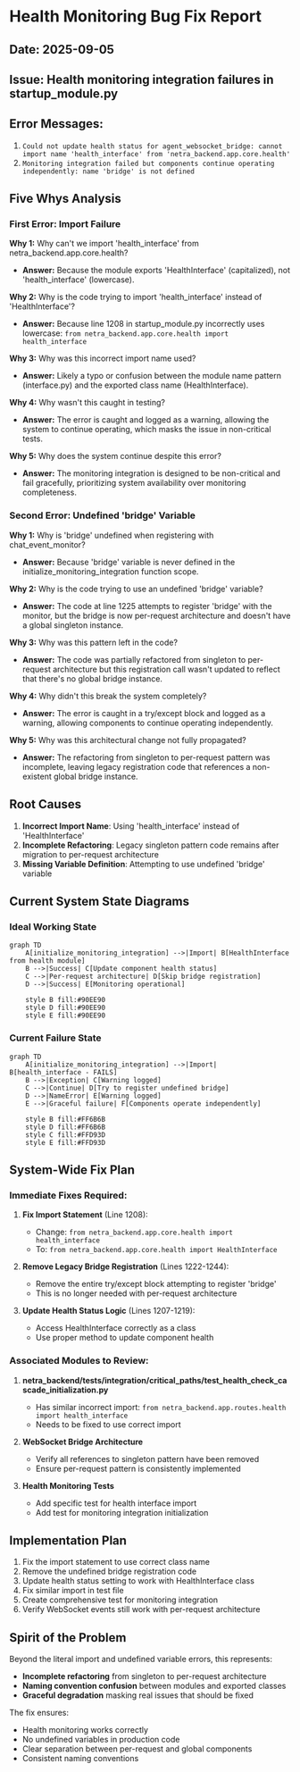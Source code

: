 # Health Monitoring Bug Fix Report

## Date: 2025-09-05
## Issue: Health monitoring integration failures in startup_module.py

## Error Messages:
1. `Could not update health status for agent_websocket_bridge: cannot import name 'health_interface' from 'netra_backend.app.core.health'`
2. `Monitoring integration failed but components continue operating independently: name 'bridge' is not defined`

## Five Whys Analysis

### First Error: Import Failure

**Why 1:** Why can't we import 'health_interface' from netra_backend.app.core.health?
- **Answer:** Because the module exports 'HealthInterface' (capitalized), not 'health_interface' (lowercase).

**Why 2:** Why is the code trying to import 'health_interface' instead of 'HealthInterface'?
- **Answer:** Because line 1208 in startup_module.py incorrectly uses lowercase: `from netra_backend.app.core.health import health_interface`

**Why 3:** Why was this incorrect import name used?
- **Answer:** Likely a typo or confusion between the module name pattern (interface.py) and the exported class name (HealthInterface).

**Why 4:** Why wasn't this caught in testing?
- **Answer:** The error is caught and logged as a warning, allowing the system to continue operating, which masks the issue in non-critical tests.

**Why 5:** Why does the system continue despite this error?
- **Answer:** The monitoring integration is designed to be non-critical and fail gracefully, prioritizing system availability over monitoring completeness.

### Second Error: Undefined 'bridge' Variable

**Why 1:** Why is 'bridge' undefined when registering with chat_event_monitor?
- **Answer:** Because 'bridge' variable is never defined in the initialize_monitoring_integration function scope.

**Why 2:** Why is the code trying to use an undefined 'bridge' variable?
- **Answer:** The code at line 1225 attempts to register 'bridge' with the monitor, but the bridge is now per-request architecture and doesn't have a global singleton instance.

**Why 3:** Why was this pattern left in the code?
- **Answer:** The code was partially refactored from singleton to per-request architecture but this registration call wasn't updated to reflect that there's no global bridge instance.

**Why 4:** Why didn't this break the system completely?
- **Answer:** The error is caught in a try/except block and logged as a warning, allowing components to continue operating independently.

**Why 5:** Why was this architectural change not fully propagated?
- **Answer:** The refactoring from singleton to per-request pattern was incomplete, leaving legacy registration code that references a non-existent global bridge instance.

## Root Causes

1. **Incorrect Import Name**: Using 'health_interface' instead of 'HealthInterface'
2. **Incomplete Refactoring**: Legacy singleton pattern code remains after migration to per-request architecture
3. **Missing Variable Definition**: Attempting to use undefined 'bridge' variable

## Current System State Diagrams

### Ideal Working State
```mermaid
graph TD
    A[initialize_monitoring_integration] -->|Import| B[HealthInterface from health module]
    B -->|Success| C[Update component health status]
    C -->|Per-request architecture| D[Skip bridge registration]
    D -->|Success| E[Monitoring operational]
    
    style B fill:#90EE90
    style D fill:#90EE90
    style E fill:#90EE90
```

### Current Failure State
```mermaid
graph TD
    A[initialize_monitoring_integration] -->|Import| B[health_interface - FAILS]
    B -->|Exception| C[Warning logged]
    C -->|Continue| D[Try to register undefined bridge]
    D -->|NameError| E[Warning logged]
    E -->|Graceful failure| F[Components operate independently]
    
    style B fill:#FF6B6B
    style D fill:#FF6B6B
    style C fill:#FFD93D
    style E fill:#FFD93D
```

## System-Wide Fix Plan

### Immediate Fixes Required:

1. **Fix Import Statement** (Line 1208):
   - Change: `from netra_backend.app.core.health import health_interface`
   - To: `from netra_backend.app.core.health import HealthInterface`

2. **Remove Legacy Bridge Registration** (Lines 1222-1244):
   - Remove the entire try/except block attempting to register 'bridge'
   - This is no longer needed with per-request architecture

3. **Update Health Status Logic** (Lines 1207-1219):
   - Access HealthInterface correctly as a class
   - Use proper method to update component health

### Associated Modules to Review:

1. **netra_backend/tests/integration/critical_paths/test_health_check_cascade_initialization.py**
   - Has similar incorrect import: `from netra_backend.app.routes.health import health_interface`
   - Needs to be fixed to use correct import

2. **WebSocket Bridge Architecture**
   - Verify all references to singleton pattern have been removed
   - Ensure per-request pattern is consistently implemented

3. **Health Monitoring Tests**
   - Add specific test for health interface import
   - Add test for monitoring integration initialization

## Implementation Plan

1. Fix the import statement to use correct class name
2. Remove the undefined bridge registration code
3. Update health status setting to work with HealthInterface class
4. Fix similar import in test file
5. Create comprehensive test for monitoring integration
6. Verify WebSocket events still work with per-request architecture

## Spirit of the Problem

Beyond the literal import and undefined variable errors, this represents:
- **Incomplete refactoring** from singleton to per-request architecture
- **Naming convention confusion** between modules and exported classes
- **Graceful degradation** masking real issues that should be fixed

The fix ensures:
- Health monitoring works correctly
- No undefined variables in production code
- Clear separation between per-request and global components
- Consistent naming conventions